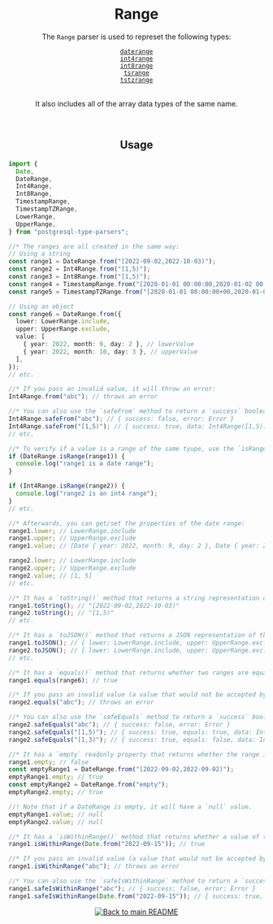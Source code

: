 <h1 align="center">
	Range
</h1>
<div align="center">
  <p>The <code>Range</code> parser is used to represet the following types:</p>
  <a href="https://www.postgresql.org/docs/current/rangetypes.html#RANGETYPES-BUILTIN"><code>daterange</code></a><br/>
  <a href="https://www.postgresql.org/docs/current/rangetypes.html#RANGETYPES-BUILTIN"><code>int4range</code></a><br/>
  <a href="https://www.postgresql.org/docs/current/rangetypes.html#RANGETYPES-BUILTIN"><code>int8range</code></a><br/>
  <a href="https://www.postgresql.org/docs/current/rangetypes.html#RANGETYPES-BUILTIN"><code>tsrange</code></a><br/>
  <a href="https://www.postgresql.org/docs/current/rangetypes.html#RANGETYPES-BUILTIN"><code>tstzrange</code></a><br/>
  <br/>
  <p>It also includes all of the array data types of the same name.</p>
</div>
<br/>

<!-- Usage -->
<h2 align="center">
	Usage
</h2>

```ts
import {
  Date,
  DateRange,
  Int4Range,
  Int8Range,
  TimestampRange,
  TimestampTZRange,
  LowerRange,
  UpperRange,
} from "postgresql-type-parsers";

//* The ranges are all created in the same way:
// Using a string
const range1 = DateRange.from("[2022-09-02,2022-10-03)");
const range2 = Int4Range.from("[1,5)");
const range3 = Int8Range.from("[1,5)");
const range4 = TimestampRange.from("[2020-01-01 00:00:00,2020-01-02 00:00:00)");
const range5 = TimestampTZRange.from("[2020-01-01 00:00:00+00,2020-01-02 00:00:00+00)");

// Using an object
const range6 = DateRange.from({
  lower: LowerRange.include,
  upper: UpperRange.exclude,
  value: [
    { year: 2022, month: 9, day: 2 }, // lowerValue
    { year: 2022, month: 10, day: 3 }, // upperValue
  ],
});
// etc.

//* If you pass an invalid value, it will throw an error:
Int4Range.from("abc"); // throws an error

//* You can also use the `safeFrom` method to return a `success` boolean instead of throwing an error:
Int4Range.safeFrom("abc"); // { success: false, error: Error }
Int4Range.safeFrom("[1,5)"); // { success: true, data: Int4Range([1,5)) }
// etc.

//* To verify if a value is a range of the same tyupe, use the `isRange` method:
if (DateRange.isRange(range1)) {
  console.log("range1 is a date range");
}

if (Int4Range.isRange(range2)) {
  console.log("range2 is an int4 range");
}
// etc.

//* Afterwards, you can get/set the properties of the date range:
range1.lower; // LowerRange.include
range1.upper; // UpperRange.exclude
range1.value; // [Date { year: 2022, month: 9, day: 2 }, Date { year: 2022, month: 10, day: 3 }]

range2.lower; // LowerRange.include
range2.upper; // UpperRange.exclude
range2.value; // [1, 5]
// etc.

//* It has a `toString()` method that returns a string representation of the range:
range1.toString(); // "[2022-09-02,2022-10-03)"
range2.toString(); // "[1,5)"
// etc.

//* It has a `toJSON()` method that returns a JSON representation of the range:
range1.toJSON(); // { lower: LowerRange.include, upper: UpperRange.exclude, value: [ { year: 2022, month: 9, day: 2 }, { year: 2022, month: 10, day: 3 } ] }
range2.toJSON(); // { lower: LowerRange.include, upper: UpperRange.exclude, value: [ 1, 5 ] }
// etc.

//* It has a `equals()` method that returns whether two ranges are equal:
range1.equals(range6); // true

//* If you pass an invalid value (a value that would not be accepted by the `from` method), it will throw an error:
range2.equals("abc"); // throws an error

//* You can also use the `safeEquals` method to return a `success` boolean instead of throwing an error:
range2.safeEquals("abc"); // { success: false, error: Error }
range2.safeEquals("[1,5)"); // { success: true, equals: true, data: Int4Range([1,5)) }
range2.safeEquals("[1,3)"); // { success: true, equals: false, data: Int4Range([1,3)) }

//* It has a `empty` readonly property that returns whether the range is empty:
range1.empty; // false
const emptyRange1 = DateRange.from("[2022-09-02,2022-09-02)");
emptyRange1.empty; // true
const emptyRange2 = DateRange.from("empty");
emptyRange2.empty; // true

//! Note that if a DateRange is empty, it will have a `null` value.
emptyRange1.value; // null
emptyRange2.value; // null

//* It has a `isWithinRange()` method that returns whether a value of the same data type is within the range:
range1.isWithinRange(Date.from("2022-09-15")); // true

//* If you pass an invalid value (a value that would not be accepted by the `from` method of the data type the range is based on), it will throw an error:
range1.isWithinRange("abc"); // throws an error

//* You can also use the `safeIsWithinRange` method to return a `success` boolean instead of throwing an error:
range1.safeIsWithinRange("abc"); // { success: false, error: Error }
range1.safeIsWithinRange(Date.from("2022-09-15")); // { success: true, isWithinRange: true, data: Date(2022-09-15) }
```

<p align="center">
  <!-- Back to main README button -->
  <a href="../../README.md">
    <img src="https://img.shields.io/badge/-Back%20to%20main%20README-blue" alt="Back to main README" />
  </a>
</p>